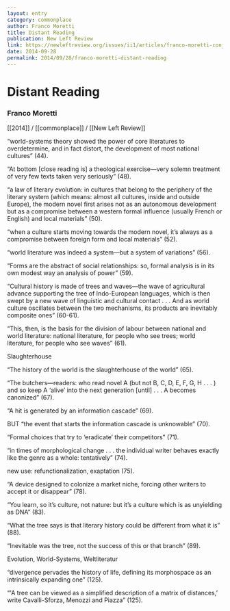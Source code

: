```yaml
---
layout: entry
category: commonplace
author: Franco Moretti
title: Distant Reading
publication: New Left Review
link: https://newleftreview.org/issues/ii1/articles/franco-moretti-conjectures-on-world-literature
date: 2014-09-28
permalink: 2014/09/28/franco-moretti-distant-reading
---
```


# Distant Reading

### Franco Moretti

[[2014]] / [[commonplace]] / [[New Left Review]]

“world-systems theory showed the power of core literatures to overdetermine, and in fact distort, the development of most national cultures” (44).

“At bottom [close reading is] a theological exercise—very solemn treatment of very few texts taken very seriously” (48).

“a law of literary evolution: in cultures that belong to the periphery of the literary system (which means: almost all cultures, inside and outside Europe), the modern novel first arises not as an autonomous development but as a compromise between a western formal influence (usually French or English) and local materials” (50).

“when a culture starts moving towards the modern novel, it’s always as a compromise between foreign form and local materials” (52).

“world literature was indeed a system—but a system of variations” (56).

“Forms are the abstract of social relationships: so, formal analysis is in its own modest way an analysis of power” (59).

“Cultural history is made of trees and waves—the wave of agricultural advance supporting the tree of Indo-European languages, which is then swept by a new wave of linguistic and cultural contact . . . And as world culture oscillates between the two mechanisms, its products are inevitably composite ones” (60-61).

“This, then, is the basis for the division of labour between national and world literature: national literature, for people who see trees; world literature, for people who see waves” (61).



Slaughterhouse

“The history of the world is the slaughterhouse of the world” (65).

“The butchers—readers: who read novel A (but not B, C, D, E, F, G, H . . . ) and so keep A ‘alive’ into the next generation [until] . . . A becomes canonized” (67).

“A hit is generated by an information cascade” (69).

BUT “the event that starts the information cascade is unknowable” (70).

“Formal choices that try to ‘eradicate’ their competitors” (71).

“in times of morphological change . . . the individual writer behaves exactly like the genre as a whole: tentatively” (74).

new use: refunctionalization, exaptation (75).

“A device designed to colonize a market niche, forcing other writers to accept it or disappear” (78).

“You learn, so it’s culture, not nature: but it’s a culture which is as unyielding as DNA” (83).

“What the tree says is that literary history could be different from what it is” (88).

“Inevitable was the tree, not the success of this or that branch” (89).



Evolution, World-Systems, Weltliteratur

“divergence pervades the history of life, defining its morphospace as an intrinsically expanding one” (125).

“'A tree can be viewed as a simplified description of a matrix of distances,’ write Cavalli-Sforza, Menozzi and Piazza” (125).



